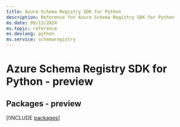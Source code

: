 ```yaml
---
title: Azure Schema Registry SDK for Python
description: Reference for Azure Schema Registry SDK for Python
ms.date: 09/13/2024
ms.topic: reference
ms.devlang: python
ms.service: schemaregistry
---
```

# Azure Schema Registry SDK for Python - preview
## Packages - preview
[!INCLUDE [packages](schema-registry-index.md)]
